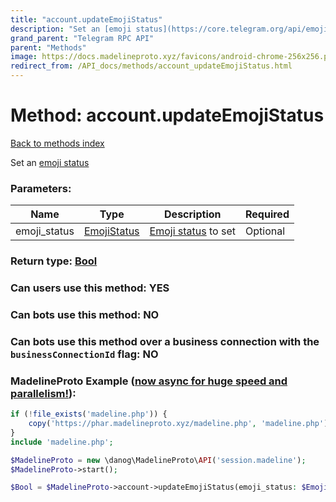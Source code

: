 ```yaml
---
title: "account.updateEmojiStatus"
description: "Set an [emoji status](https://core.telegram.org/api/emoji-status)"
grand_parent: "Telegram RPC API"
parent: "Methods"
image: https://docs.madelineproto.xyz/favicons/android-chrome-256x256.png
redirect_from: /API_docs/methods/account_updateEmojiStatus.html
---
```

# Method: account.updateEmojiStatus
[Back to methods index](index.html)



Set an [emoji status](https://core.telegram.org/api/emoji-status)

### Parameters:

| Name     |    Type       | Description | Required |
|----------|---------------|-------------|----------|
|emoji\_status|[EmojiStatus](/API_docs/types/EmojiStatus.html) | [Emoji status](https://core.telegram.org/api/emoji-status) to set | Optional|


### Return type: [Bool](/API_docs/types/Bool.html)

### Can users use this method: **YES**


### Can bots use this method: **NO**


### Can bots use this method over a business connection with the `businessConnectionId` flag: **NO**


### MadelineProto Example ([now async for huge speed and parallelism!](https://docs.madelineproto.xyz/docs/ASYNC.html)):


```php
if (!file_exists('madeline.php')) {
    copy('https://phar.madelineproto.xyz/madeline.php', 'madeline.php');
}
include 'madeline.php';

$MadelineProto = new \danog\MadelineProto\API('session.madeline');
$MadelineProto->start();

$Bool = $MadelineProto->account->updateEmojiStatus(emoji_status: $EmojiStatus, );
```

